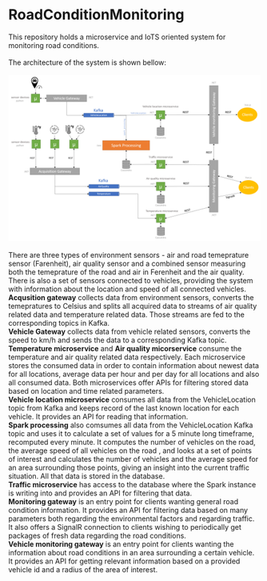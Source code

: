 # RoadConditionMonitoring
 This repository holds a microservice and IoTS oriented system for monitoring road conditions.  
 <br/>
 The architecture of the system is shown bellow:  
 <br/>
![architecture image](https://github.com/MashaNes/RoadConditionMonitoring/blob/main/Architecture.png)  
<br/>
There are three types of environment sensors - air and road temeprature sensor (Farenheit), air quality sensor and a combined sensor measuring both the temeprature of the road and air in Ferenheit and 
the air quality.  
There is also a set of sensors connected to vehicles, providing the system with information about the location and speed of all connected vehicles.
<br/>
<b>Acqusition gateway</b> collects data from environment sensors, converts the temepratures to Celsius and splits all acquired data to streams of air quality related data and temperature related data. Those streams are fed to the corresponding topics in Kafka.  
<b>Vehicle Gateway</b> collects data from vehicle related sensors, converts the speed to km/h and sends the data to a corresponding Kafka topic.  
<b>Temperature microservice</b> and <b>Air quality micorservice</b> consume the temperature and air quality related data respectively.
Each microservice stores the consumed data in order to contain information about newest data for all locations, average data per hour and per day for all locations and also all consumed data.
Both microservices offer APIs for filtering stored data based on location and time related parameters.  
<b>Vehicle location microservice</b> consumes all data from the VehicleLocation topic from Kafka and keeps record of the last known location for each vehicle. It provides an API for reading that information.  
<b>Spark processing</b> also comsumes all data from the VehicleLocation Kafka topic and uses it to calculate a set of values for a 5 minute long timeframe, recomputed every minute.
It computes the number of vehicles on the road, the average speed of all vehicles on the road , and looks at a set of points of interest and calculates the number of 
vehicles and the average speed for an area surrounding those points, giving an insight into the current traffic situation. All that data is stored in the database.  
<b>Traffic microservice</b> has access to the database where the Spark instance is writing into and provides an API for filtering that data.  
<b>Monitoring gateway</b> is an entry point for clients wanting general road condition information. It provides an API for filtering data based on many parameters both regarding the environmental factors
and regarding traffic. It also offers a SignalR connection to clients wishing to periodically get packages of fresh data regarding the road conditions.  
<b>Vehicle monitoring gateway</b> is an entry point for clients wanting the information about road conditions in an area surrounding a certain vehicle.
It provides an API for getting relevant information based on a provided vehicle id and a radius of the area of interest.  
<br/>
